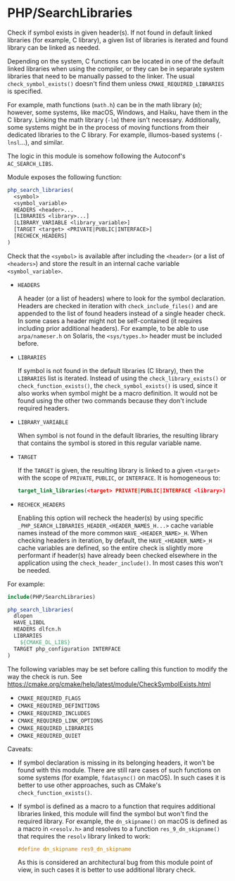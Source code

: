 # PHP/SearchLibraries

Check if symbol exists in given header(s). If not found in default linked
libraries (for example, C library), a given list of libraries is iterated and
found library can be linked as needed.

Depending on the system, C functions can be located in one of the default linked
libraries when using the compiler, or they can be in separate system libraries
that need to be manually passed to the linker. The usual `check_symbol_exists()`
doesn't find them unless `CMAKE_REQUIRED_LIBRARIES` is specified.

For example, math functions (`math.h`) can be in the math library (`m`);
however, some systems, like macOS, Windows, and Haiku, have them in the C
library. Linking the math library (`-lm`) there isn't necessary. Additionally,
some systems might be in the process of moving functions from their dedicated
libraries to the C library. For example, illumos-based systems (`-lnsl`...), and
similar.

The logic in this module is somehow following the Autoconf's `AC_SEARCH_LIBS`.

Module exposes the following function:

```cmake
php_search_libraries(
  <symbol>
  <symbol_variable>
  HEADERS <header>...
  [LIBRARIES <library>...]
  [LIBRARY_VARIABLE <library_variable>]
  [TARGET <target> <PRIVATE|PUBLIC|INTERFACE>]
  [RECHECK_HEADERS]
)
```

Check that the `<symbol>` is available after including the `<header>` (or a list
of `<headers>`) and store the result in an internal cache variable
`<symbol_variable>`.

* `HEADERS`

  A header (or a list of headers) where to look for the symbol declaration.
  Headers are checked in iteration with `check_include_files()` and are appended
  to the list of found headers instead of a single header check. In some cases a
  header might not be self-contained (it requires including prior additional
  headers). For example, to be able to use `arpa/nameser.h` on Solaris, the
  `<sys/types.h>` header must be included before.

* `LIBRARIES`

  If symbol is not found in the default libraries (C library), then the
  `LIBRARIES` list is iterated. Instead of using the `check_library_exists()` or
  `check_function_exists()`, the `check_symbol_exists()` is used, since it also
  works when symbol might be a macro definition. It would not be found using the
  other two commands because they don't include required headers.

* `LIBRARY_VARIABLE`

  When symbol is not found in the default libraries, the resulting library that
  contains the symbol is stored in this regular variable name.

* `TARGET`

  If the `TARGET` is given, the resulting library is linked to a given
  `<target>` with the scope of `PRIVATE`, `PUBLIC`, or `INTERFACE`. It is
  homogeneous to:

  ```cmake
  target_link_libraries(<target> PRIVATE|PUBLIC|INTERFACE <library>)
  ```

* `RECHECK_HEADERS`

  Enabling this option will recheck the header(s) by using specific
  `_PHP_SEARCH_LIBRARIES_HEADER_<HEADER_NAMES_H...>` cache variable names
  instead of the more common `HAVE_<HEADER_NAME>_H`. When checking headers in
  iteration, by default, the `HAVE_<HEADER_NAME>_H` cache variables are defined,
  so the entire check is slightly more performant if header(s) have already been
  checked elsewhere in the application using the `check_header_include()`. In
  most cases this won't be needed.

For example:

```cmake
include(PHP/SearchLibraries)

php_search_libraries(
  dlopen
  HAVE_LIBDL
  HEADERS dlfcn.h
  LIBRARIES
    ${CMAKE_DL_LIBS}
  TARGET php_configuration INTERFACE
)
```

The following variables may be set before calling this function to modify the
way the check is run. See
https://cmake.org/cmake/help/latest/module/CheckSymbolExists.html

* `CMAKE_REQUIRED_FLAGS`
* `CMAKE_REQUIRED_DEFINITIONS`
* `CMAKE_REQUIRED_INCLUDES`
* `CMAKE_REQUIRED_LINK_OPTIONS`
* `CMAKE_REQUIRED_LIBRARIES`
* `CMAKE_REQUIRED_QUIET`

Caveats:

* If symbol declaration is missing in its belonging headers, it won't be found
  with this module. There are still rare cases of such functions on some systems
  (for example, `fdatasync()` on macOS). In such cases it is better to use other
  approaches, such as CMake's `check_function_exists()`.

* If symbol is defined as a macro to a function that requires additional
  libraries linked, this module will find the symbol but won't find the required
  library. For example, the `dn_skipname()` on macOS is defined as a macro in
  `<resolv.h>` and resolves to a function `res_9_dn_skipname()` that requires
  the `resolv` library linked to work:

  ```c
  #define dn_skipname res9_dn_skipname
  ```

  As this is considered an architectural bug from this module point of view, in
  such cases it is better to use additional library check.
